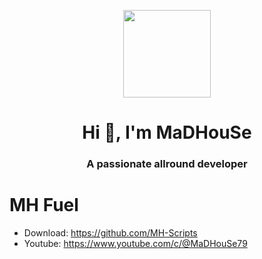 <p align="center">
    <img width="140" src="https://icons.iconarchive.com/icons/iconarchive/red-orb-alphabet/128/Letter-M-icon.png" />  
    <h1 align="center">Hi 👋, I'm MaDHouSe</h1>
    <h3 align="center">A passionate allround developer </h3>
</p>

# MH Fuel
- Download: https://github.com/MH-Scripts
- Youtube: https://www.youtube.com/c/@MaDHouSe79
